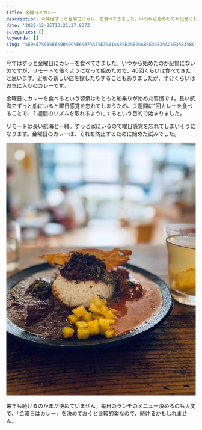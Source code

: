 ```yaml
---
title: 金曜日とカレー
description: 今年はずっと金曜日にカレーを食べてきました。いつから始めたのか記憶にないのですが、リモートで働くようになって始めたので、40回くらいは食べてきたと思います。近所の新しい店を探したりすることもありましたが、半分くらいはお気に入りのカレーです。
date: '2020-12-25T13:21:27.837Z'
categories: []
keywords: []
slug: "%E9%87%91%E6%9B%9C%E6%97%A5%E3%81%A8%E3%82%AB%E3%83%AC%E3%83%BC"
---
```

今年はずっと金曜日にカレーを食べてきました。いつから始めたのか記憶にないのですが、リモートで働くようになって始めたので、40回くらいは食べてきたと思います。近所の新しい店を探したりすることもありましたが、半分くらいはお気に入りのカレーです。

金曜日にカレーを食べるという習慣はもともと船乗りが始めた習慣です。長い航海でずっと船にいると曜日感覚を忘れてしまうため、１週間に1回カレーを食べることで、１週間のリズムを取れるようにするという目的で始まりました。

リモートは長い航海と一緒。ずっと家にいるので曜日感覚を忘れてしまいそうになります。金曜日のカレーは、それを防止するために始めた試みでした。

![](1__TtAg1NjJPCl6cdv61PjS1w.jpeg)

来年も続けるのかまだ決めていません。毎日のランチのメニュー決めるのも大変で、「金曜日はカレー」を決めておくと比較的楽なので、続けるかもしれません。